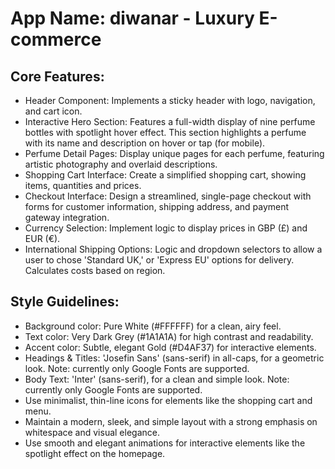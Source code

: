 # **App Name**: diwanar - Luxury E-commerce

## Core Features:

- Header Component: Implements a sticky header with logo, navigation, and cart icon.
- Interactive Hero Section: Features a full-width display of nine perfume bottles with spotlight hover effect. This section highlights a perfume with its name and description on hover or tap (for mobile).
- Perfume Detail Pages: Display unique pages for each perfume, featuring artistic photography and overlaid descriptions.
- Shopping Cart Interface: Create a simplified shopping cart, showing items, quantities and prices.
- Checkout Interface: Design a streamlined, single-page checkout with forms for customer information, shipping address, and payment gateway integration.
- Currency Selection: Implement logic to display prices in GBP (£) and EUR (€).
- International Shipping Options: Logic and dropdown selectors to allow a user to chose 'Standard UK,' or 'Express EU' options for delivery. Calculates costs based on region.

## Style Guidelines:

- Background color: Pure White (#FFFFFF) for a clean, airy feel.
- Text color: Very Dark Grey (#1A1A1A) for high contrast and readability.
- Accent color: Subtle, elegant Gold (#D4AF37) for interactive elements.
- Headings & Titles: 'Josefin Sans' (sans-serif) in all-caps, for a geometric look. Note: currently only Google Fonts are supported.
- Body Text: 'Inter' (sans-serif), for a clean and simple look. Note: currently only Google Fonts are supported.
- Use minimalist, thin-line icons for elements like the shopping cart and menu.
- Maintain a modern, sleek, and simple layout with a strong emphasis on whitespace and visual elegance.
- Use smooth and elegant animations for interactive elements like the spotlight effect on the homepage.